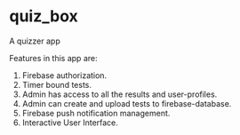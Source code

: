 # quiz_box

A quizzer app

Features in this app are:
1. Firebase authorization. 
2. Timer bound tests.
3. Admin has access to all the results and user-profiles. 
4. Admin can create and upload tests to firebase-database.
5. Firebase push notification management. 
6. Interactive User Interface.

